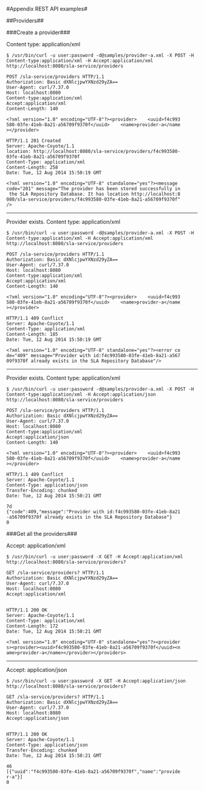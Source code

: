 #Appendix REST API examples#

##Providers<a name="providers"></a>##

###Create a provider###

Content type: application/xml

	$ /usr/bin/curl -u user:password -d@samples/provider-a.xml -X POST -H Content-type:application/xml -H Accept:application/xml http://localhost:8080/sla-service/providers

	POST /sla-service/providers HTTP/1.1
	Authorization: Basic dXNlcjpwYXNzd29yZA==
	User-Agent: curl/7.37.0
	Host: localhost:8080
	Content-type:application/xml
	Accept:application/xml
	Content-Length: 140
	
	<?xml version="1.0" encoding="UTF-8"?><provider>    <uuid>f4c993
	580-03fe-41eb-8a21-a56709f9370f</uuid>    <name>provider-a</name
	></provider>

	HTTP/1.1 201 Created
	Server: Apache-Coyote/1.1
	location: http://localhost:8080/sla-service/providers/f4c993580-
	03fe-41eb-8a21-a56709f9370f
	Content-Type: application/xml
	Content-Length: 258
	Date: Tue, 12 Aug 2014 15:50:19 GMT
	
	<?xml version="1.0" encoding="UTF-8" standalone="yes"?><message 
	code="201" message="The provider has been stored successfully in
	 the SLA Repository Database. It has location http://localhost:8
	080/sla-service/providers/f4c993580-03fe-41eb-8a21-a56709f9370f"
	/>
---

Provider exists.
Content type: application/xml

	$ /usr/bin/curl -u user:password -d@samples/provider-a.xml -X POST -H Content-type:application/xml -H Accept:application/xml http://localhost:8080/sla-service/providers

	POST /sla-service/providers HTTP/1.1
	Authorization: Basic dXNlcjpwYXNzd29yZA==
	User-Agent: curl/7.37.0
	Host: localhost:8080
	Content-type:application/xml
	Accept:application/xml
	Content-Length: 140
	
	<?xml version="1.0" encoding="UTF-8"?><provider>    <uuid>f4c993
	580-03fe-41eb-8a21-a56709f9370f</uuid>    <name>provider-a</name
	></provider>

	HTTP/1.1 409 Conflict
	Server: Apache-Coyote/1.1
	Content-Type: application/xml
	Content-Length: 185
	Date: Tue, 12 Aug 2014 15:50:19 GMT
	
	<?xml version="1.0" encoding="UTF-8" standalone="yes"?><error co
	de="409" message="Provider with id:f4c993580-03fe-41eb-8a21-a567
	09f9370f already exists in the SLA Repository Database"/>
---

Provider exists.
Content type: application/xml

	$ /usr/bin/curl -u user:password -d@samples/provider-a.xml -X POST -H Content-type:application/xml -H Accept:application/json http://localhost:8080/sla-service/providers

	POST /sla-service/providers HTTP/1.1
	Authorization: Basic dXNlcjpwYXNzd29yZA==
	User-Agent: curl/7.37.0
	Host: localhost:8080
	Content-type:application/xml
	Accept:application/json
	Content-Length: 140
	
	<?xml version="1.0" encoding="UTF-8"?><provider>    <uuid>f4c993
	580-03fe-41eb-8a21-a56709f9370f</uuid>    <name>provider-a</name
	></provider>

	HTTP/1.1 409 Conflict
	Server: Apache-Coyote/1.1
	Content-Type: application/json
	Transfer-Encoding: chunked
	Date: Tue, 12 Aug 2014 15:50:21 GMT
	
	7d
	{"code":409,"message":"Provider with id:f4c993580-03fe-41eb-8a21
	-a56709f9370f already exists in the SLA Repository Database"}
	0
	
###Get all the providers###

Accept: application/xml

	$ /usr/bin/curl -u user:password -X GET -H Accept:application/xml http://localhost:8080/sla-service/providers?

	GET /sla-service/providers? HTTP/1.1
	Authorization: Basic dXNlcjpwYXNzd29yZA==
	User-Agent: curl/7.37.0
	Host: localhost:8080
	Accept:application/xml
	

	HTTP/1.1 200 OK
	Server: Apache-Coyote/1.1
	Content-Type: application/xml
	Content-Length: 172
	Date: Tue, 12 Aug 2014 15:50:21 GMT
	
	<?xml version="1.0" encoding="UTF-8" standalone="yes"?><provider
	s><provider><uuid>f4c993580-03fe-41eb-8a21-a56709f9370f</uuid><n
	ame>provider-a</name></provider></providers>
---

Accept: application/json

	$ /usr/bin/curl -u user:password -X GET -H Accept:application/json http://localhost:8080/sla-service/providers?

	GET /sla-service/providers? HTTP/1.1
	Authorization: Basic dXNlcjpwYXNzd29yZA==
	User-Agent: curl/7.37.0
	Host: localhost:8080
	Accept:application/json
	

	HTTP/1.1 200 OK
	Server: Apache-Coyote/1.1
	Content-Type: application/json
	Transfer-Encoding: chunked
	Date: Tue, 12 Aug 2014 15:50:21 GMT
	
	46
	[{"uuid":"f4c993580-03fe-41eb-8a21-a56709f9370f","name":"provide
	r-a"}]
	0
	
